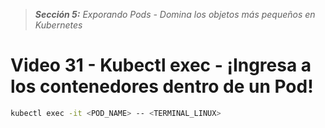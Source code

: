 > _**Sección 5:** Exporando Pods - Domina los objetos más pequeños en Kubernetes_

# Video 31 - Kubectl exec - ¡Ingresa a los contenedores dentro de un Pod!

```bash
kubectl exec -it <POD_NAME> -- <TERMINAL_LINUX>
```